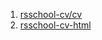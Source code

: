 1. [rsschool-cv/cv](https://Pacman766.github.io/rsschool-cv/cv)
2. [rsschool-cv-html](https://github.com/Pacman766/rsschool-cv/tree/rsschool-cv-html)